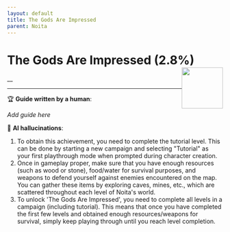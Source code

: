 ```yaml
---
layout: default
title: The Gods Are Impressed
parent: Noita
---
```


# The Gods Are Impressed (2.8%) <img style="float: right;" src="https://cdn.cloudflare.steamstatic.com/steamcommunity/public/images/apps/881100/b9aae70a7f07ca96cb9f531bff48119611e0227d.jpg" width="96" height="96">

__

***

:trophy: **Guide written by a human**:

_Add guide here_

:robot: **AI hallucinations**:

1) To obtain this achievement, you need to complete the tutorial level. This can be done by starting a new campaign and selecting "Tutorial" as your first playthrough mode when prompted during character creation. 
2) Once in gameplay proper, make sure that you have enough resources (such as wood or stone), food/water for survival purposes, and weapons to defend yourself against enemies encountered on the map. You can gather these items by exploring caves, mines, etc., which are scattered throughout each level of Noita's world. 
3) To unlock 'The Gods Are Impressed', you need to complete all levels in a campaign (including tutorial). This means that once you have completed the first few levels and obtained enough resources/weapons for survival, simply keep playing through until you reach level completion.
